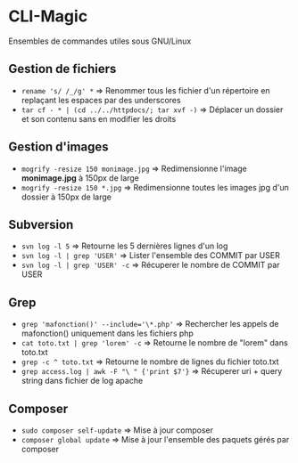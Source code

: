 CLI-Magic
=========

Ensembles de commandes utiles sous GNU/Linux
## Gestion de fichiers
 - `rename 's/ /_/g' *` => Renommer tous les fichier d'un répertoire en replaçant les espaces par des underscores
 - `tar cf - * | (cd ../../httpdocs/; tar xvf -)` => Déplacer un dossier et son contenu sans en modifier les droits

## Gestion d'images
 - `mogrify -resize 150 monimage.jpg` => Redimensionne l'image **monimage.jpg** à 150px de large
 - `mogrify -resize 150 *.jpg` => Redimensionne toutes les images jpg d'un dossier à 150px de large

## Subversion
 - `svn log -l 5` => Retourne les 5 dernières lignes d'un log
 - `svn log -l | grep 'USER'` => Lister l'ensemble des COMMIT par USER
 - `svn log -l | grep 'USER' -c` => Récuperer le nombre de COMMIT par USER

## Grep
 - `grep 'mafonction()' --include='\*.php'` => Rechercher les appels de mafonction() uniquement dans les fichiers php
 - `cat toto.txt | grep 'lorem' -c` => Retourne le nombre de "lorem" dans toto.txt
 - `grep -c ^ toto.txt` => Retourne le nombre de lignes du fichier toto.txt
 - `grep access.log | awk -F "\ " {'print $7'}` => Récuperer uri + query string dans fichier de log apache

## Composer
 - `sudo composer self-update` => Mise à jour composer
 - `composer global update` => Mise à jour l'ensemble des paquets gérés par composer
